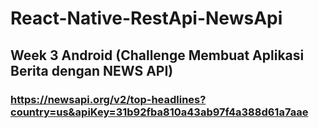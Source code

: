 # React-Native-RestApi-NewsApi

## Week 3 Android (Challenge Membuat Aplikasi Berita dengan NEWS API)

### https://newsapi.org/v2/top-headlines?country=us&apiKey=31b92fba810a43ab97f4a388d61a7aae





